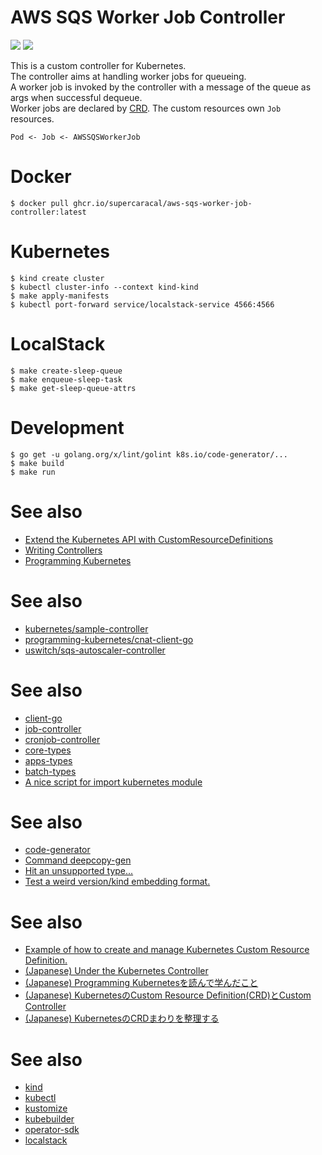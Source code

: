AWS SQS Worker Job Controller
=================================================

![](https://github.com/supercaracal/aws-sqs-worker-job-controller/workflows/Test/badge.svg)
![](https://github.com/supercaracal/aws-sqs-worker-job-controller/workflows/Docker/badge.svg)

This is a custom controller for Kubernetes.  
The controller aims at handling worker jobs for queueing.  
A worker job is invoked by the controller with a message of the queue as args when successful dequeue.  
Worker jobs are declared by [CRD](https://kubernetes.io/docs/tasks/extend-kubernetes/custom-resources/custom-resource-definitions/). The custom resources own `Job` resources.  

```
Pod <- Job <- AWSSQSWorkerJob
```

# Docker

```
$ docker pull ghcr.io/supercaracal/aws-sqs-worker-job-controller:latest
```

# Kubernetes

```
$ kind create cluster
$ kubectl cluster-info --context kind-kind
$ make apply-manifests
$ kubectl port-forward service/localstack-service 4566:4566
```

# LocalStack

```
$ make create-sleep-queue
$ make enqueue-sleep-task
$ make get-sleep-queue-attrs
```

# Development

```
$ go get -u golang.org/x/lint/golint k8s.io/code-generator/...
$ make build
$ make run
```

# See also
* [Extend the Kubernetes API with CustomResourceDefinitions](https://kubernetes.io/docs/tasks/extend-kubernetes/custom-resources/custom-resource-definitions/)
* [Writing Controllers](https://github.com/kubernetes/community/blob/master/contributors/devel/sig-api-machinery/controllers.md)
* [Programming Kubernetes](https://www.amazon.com/dp/B07VCPM5VQ/)

# See also
* [kubernetes/sample-controller](https://github.com/kubernetes/sample-controller)
* [programming-kubernetes/cnat-client-go](https://github.com/programming-kubernetes/cnat/tree/master/cnat-client-go)
* [uswitch/sqs-autoscaler-controller](https://github.com/uswitch/sqs-autoscaler-controller)

# See also
* [client-go](https://github.com/kubernetes/client-go)
* [job-controller](https://github.com/kubernetes/kubernetes/blob/master/pkg/controller/job/job_controller.go)
* [cronjob-controller](https://github.com/kubernetes/kubernetes/blob/master/pkg/controller/cronjob/cronjob_controller.go)
* [core-types](https://github.com/kubernetes/kubernetes/blob/master/pkg/apis/core/types.go)
* [apps-types](https://github.com/kubernetes/kubernetes/blob/master/pkg/apis/apps/types.go)
* [batch-types](https://github.com/kubernetes/kubernetes/blob/master/pkg/apis/batch/types.go)
* [A nice script for import kubernetes module](https://github.com/kubernetes/kubernetes/issues/79384#issuecomment-521493597)

# See also
* [code-generator](https://github.com/kubernetes/code-generator)
* [Command deepcopy-gen](https://godoc.org/k8s.io/gengo/examples/deepcopy-gen)
* [Hit an unsupported type...](https://github.com/kubernetes/gengo/blob/7794989d00002eae09b50e95c3a221245260a20e/examples/deepcopy-gen/generators/deepcopy.go#L843-L886)
* [Test a weird version/kind embedding format.](https://github.com/kubernetes/apimachinery/blob/714f1137f89bf0ec6d038cf852d7661a1b9c660a/pkg/runtime/testing/types.go#L127-L156)

# See also
* [Example of how to create and manage Kubernetes Custom Resource Definition.](https://github.com/jinghzhu/KubernetesCRD)
* [(Japanese) Under the Kubernetes Controller](https://speakerdeck.com/govargo/under-the-kubernetes-controller-36f9b71b-9781-4846-9625-23c31da93014)
* [(Japanese) Programming Kubernetesを読んで学んだこと](https://go-vargo.hatenablog.com/entry/2019/08/05/201546)
* [(Japanese) KubernetesのCustom Resource Definition(CRD)とCustom Controller](https://www.sambaiz.net/article/182/)
* [(Japanese) KubernetesのCRDまわりを整理する](https://qiita.com/cvusk/items/773e222e0971a5391a51)

# See also
* [kind](https://github.com/kubernetes-sigs/kind)
* [kubectl](https://github.com/kubernetes/kubectl)
* [kustomize](https://github.com/kubernetes-sigs/kustomize)
* [kubebuilder](https://github.com/kubernetes-sigs/kubebuilder)
* [operator-sdk](https://github.com/operator-framework/operator-sdk)
* [localstack](https://github.com/localstack/localstack)
